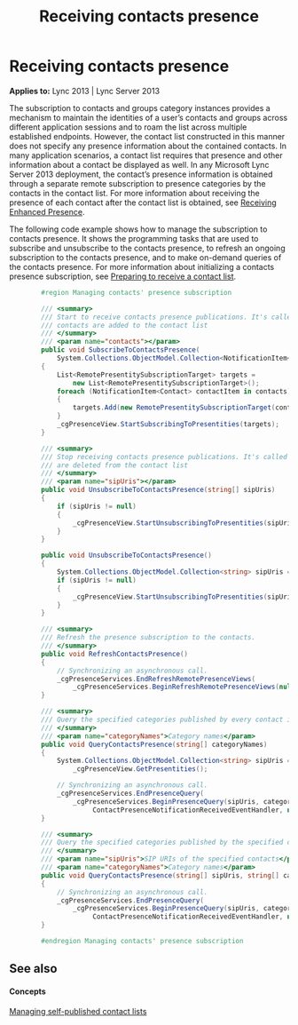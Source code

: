 ﻿---
title: Receiving contacts presence
TOCTitle: Receiving contacts presence
ms:assetid: 757aef59-3d0a-4b59-974f-2fb41d890915
ms:mtpsurl: https://msdn.microsoft.com/library/Dn454647(v=office.15)
ms:contentKeyID: 57093010
ms.date: 07/24/2014
mtps_version: v=office.15
dev_langs:
- csharp
---

# Receiving contacts presence


**Applies to:** Lync 2013 | Lync Server 2013

The subscription to contacts and groups category instances provides a mechanism to maintain the identities of a user’s contacts and groups across different application sessions and to roam the list across multiple established endpoints. However, the contact list constructed in this manner does not specify any presence information about the contained contacts. In many application scenarios, a contact list requires that presence and other information about a contact be displayed as well. In any Microsoft Lync Server 2013 deployment, the contact’s presence information is obtained through a separate remote subscription to presence categories by the contacts in the contact list. For more information about receiving the presence of each contact after the contact list is obtained, see [Receiving Enhanced Presence](receiving-enhanced-presence.md).

The following code example shows how to manage the subscription to contacts presence. It shows the programming tasks that are used to subscribe and unsubscribe to the contacts presence, to refresh an ongoing subscription to the contacts presence, and to make on-demand queries of the contacts presence. For more information about initializing a contacts presence subscription, see [Preparing to receive a contact list](preparing-to-receive-a-contact-list.md).

```csharp
        #region Managing contacts' presence subscription

        /// <summary>
        /// Start to receive contacts presence publications. It's called when the specified 
        /// contacts are added to the contact list
        /// </summary>
        /// <param name="contacts"></param>
        public void SubscribeToContactsPresence(
            System.Collections.ObjectModel.Collection<NotificationItem<Contact>> contacts)
        {
            List<RemotePresentitySubscriptionTarget> targets =
                new List<RemotePresentitySubscriptionTarget>();
            foreach (NotificationItem<Contact> contactItem in contacts)
            {
                targets.Add(new RemotePresentitySubscriptionTarget(contactItem.Item.Uri));
            }
            _cgPresenceView.StartSubscribingToPresentities(targets);
        }

        /// <summary>
        /// Stop receiving contacts presence publications. It's called when the specified contacts
        /// are deleted from the contact list
        /// </summary>
        /// <param name="sipUris"></param>
        public void UnsubscribeToContactsPresence(string[] sipUris)
        {
            if (sipUris != null)
            {
                _cgPresenceView.StartUnsubscribingToPresentities(sipUris);
            }
        }

        public void UnsubscribeToContactsPresence()
        {
            System.Collections.ObjectModel.Collection<string> sipUris = _cgPresenceView.GetPresentities();
            if (sipUris != null)
            {
                _cgPresenceView.StartUnsubscribingToPresentities(sipUris);
            }
        }

        /// <summary>
        /// Refresh the presence subscription to the contacts.
        /// </summary>
        public void RefreshContactsPresence()
        {
            // Synchronizing an asynchronous call.
            _cgPresenceServices.EndRefreshRemotePresenceViews(
                _cgPresenceServices.BeginRefreshRemotePresenceViews(null, null));
        }

        /// <summary>
        /// Query the specified categories published by every contact in the contact list.
        /// </summary>
        /// <param name="categoryNames">Category names</param>
        public void QueryContactsPresence(string[] categoryNames)
        {
            System.Collections.ObjectModel.Collection<string> sipUris = 
                _cgPresenceView.GetPresentities();

            // Synchronizing an asynchronous call.
            _cgPresenceServices.EndPresenceQuery(
                _cgPresenceServices.BeginPresenceQuery(sipUris, categoryNames,
                     ContactPresenceNotificationReceivedEventHandler, null, null));
        }

        /// <summary>
        /// Query the specified categories published by the specified contacts
        /// </summary>
        /// <param name="sipUris">SIP URIs of the specified contacts</param>
        /// <param name="categoryNames">Category names</param>
        public void QueryContactsPresence(string[] sipUris, string[] categoryNames)
        {
            // Synchronizing an asynchronous call.
            _cgPresenceServices.EndPresenceQuery(
                _cgPresenceServices.BeginPresenceQuery(sipUris, categoryNames,
                     ContactPresenceNotificationReceivedEventHandler, null, null));
        }

        #endregion Managing contacts' presence subscription
```

## See also

#### Concepts

[Managing self-published contact lists](managing-self-published-contact-lists.md)

